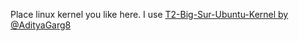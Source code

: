 Place linux kernel you like here. I use  [T2-Big-Sur-Ubuntu-Kernel by @AdityaGarg8][t2linux-kernel-repo]

[t2linux-kernel-repo]: https://github.com/AdityaGarg8/T2-Big-Sur-Ubuntu-Kernel